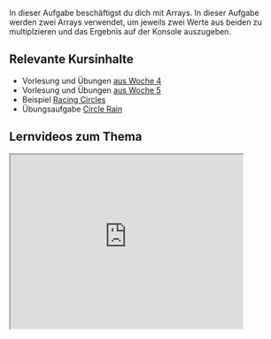 In dieser Aufgabe beschäftigst du dich mit Arrays. In dieser Aufgabe werden zwei Arrays verwendet, um jeweils zwei Werte aus beiden zu multiplzieren und das Ergebnis auf der Konsole auszugeben.

## Relevante Kursinhalte

- Vorlesung und Übungen [aus Woche 4](https://elearning.uni-regensburg.de/course/view.php?id=52262#s-sectionid-690332-title)
- Vorlesung und Übungen [aus Woche 5](https://elearning.uni-regensburg.de/course/view.php?id=52262#sectionid-690333-title)
- Beispiel [Racing Circles](https://elearning.uni-regensburg.de/mod/url/view.php?id=1980768)
- Übungsaufgabe [Circle Rain](https://oop-wintersemester-2021.github.io/AssignmentViewer-OOP/#OOP-Wintersemester-2021/U14-CircleRain)

## Lernvideos zum Thema

<iframe width="420" height="315" src="https://www.youtube-nocookie.com/embed/Q-h8nErbXco"></iframe> 
